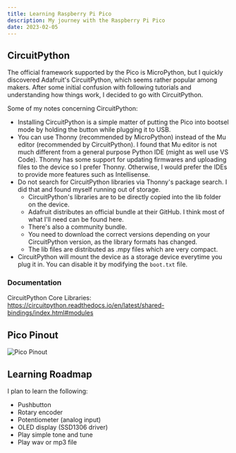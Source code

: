 ```yaml
---
title: Learning Raspberry Pi Pico
description: My journey with the Raspberry Pi Pico
date: 2023-02-05
---
```

## CircuitPython

The official framework supported by the Pico is MicroPython, but I quickly discovered Adafruit's CircuitPython, which seems rather popular among makers. After some initial confusion with following tutorials and understanding how things work, I decided to go with CircuitPython.

Some of my notes concerning CircuitPython:

- Installing CircuitPython is a simple matter of putting the Pico into bootsel mode by holding the button while plugging it to USB.
- You can use Thonny (recommended by MicroPython) instead of the Mu editor (recommended by CircuitPython). I found that Mu editor is not much different from a general purpose Python IDE (might as well use VS Code). Thonny has some support for updating firmwares and uploading files to the device so I prefer Thonny. Otherwise, I would prefer the IDEs to provide more features such as Intellisense.
- Do not search for CircuitPython libraries via Thonny's package search. I did that and found myself running out of storage.
  - CircuitPython's libraries are to be directly copied into the lib folder on the device.
  - Adafruit distributes an official bundle at their GitHub. I think most of what I'll need can be found here.
  - There's also a community bundle.
  - You need to download the correct versions depending on your CircuitPython version, as the library formats has changed.
  - The lib files are distributed as .mpy files which are very compact.
- CircuitPython will mount the device as a storage device everytime you plug it in. You can disable it by modifying the `boot.txt` file.

### Documentation

CircuitPython Core Libraries: https://circuitpython.readthedocs.io/en/latest/shared-bindings/index.html#modules


## Pico Pinout

![Pico Pinout](https://cdn-learn.adafruit.com/assets/assets/000/099/339/original/raspberry_pi_Pico-R3-Pinout-narrow.png)

## Learning Roadmap

I plan to learn the following:

- Pushbutton
- Rotary encoder
- Potentiometer (analog input)
- OLED display (SSD1306 driver)
- Play simple tone and tune
- Play wav or mp3 file




